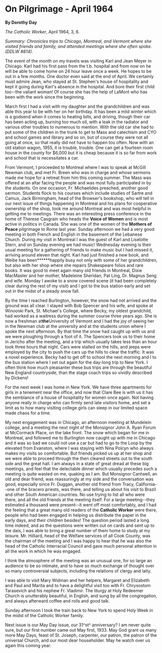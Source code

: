 On Pilgrimage - April 1964
==========================

**By Dorothy Day**

*The Catholic Worker*, April 1964, 3, 6.

*Summary: Chronicles trips to Chicago, Montreal, and Vermont where she
visited friends and family, and attended meetings where she often spoke.
(DDLW \#814).*

The event of the month on my travels was visiting Karl and Jean Meyer in
Chicago. Karl had his first pass from the t.b. hospital and from now on
he will be able to come home on 24 hour leave once a week. He hopes to
be out in a few months. One doctor even said at the end of April. We
certainly must admire Jean, who stayed at St. Stephen's house of
hospitality and kept it going during Karl's absence in the hospital. And
bore their first child too--the valiant woman! Of course she has the
help of LaMont who has been with the work since the beginning.

March first I had a visit with my daughter and the grandchildren and was
able this year to be with her on her birthday. It has been a mild winter
which is a godsend when it comes to heating bills, and driving, though
their car has been acting up, burning too much oil, with a leak in the
radiator and various other troubles to numerous to mention. With the old
car she had to put some of the children in the trunk to get to Mass and
catechism and CYO and school games and library and so on, but of course
they were not all going at once, so that really did not have to happen
too often. Now with an old station wagon, 1955, it is trouble, trouble.
One can get a fourteen room house in the county for \$6,000 but it is
cheap because it is so far from work and school that is necessitates a
car.

From Vermont, I proceeded to Montreal where I was to speak at McGill
Newman club, and met Fr. Breen who was in charge and whose sermons made
me hope for a retreat from him this coming summer. The Mass was offered
at an altar facing the people and was most fully participated in by the
students. On one occasion, Fr. Michaelides preached, another good
sermon. Students flock to his courses which include studies of Sartre
and Camus, Jack Birmingham, head of the Browser's bookshop, who will
tell in our next issue of things happening in Montreal and his plans for
cooperative ownership of the shop, took me around Montreal and was most
helpful in getting me to meetings. There was an interesting press
conference in the home of Therese Casgrain who heads the **Voice of
Women** and is most active in politics in Canada. She was one of the
women of the **Mothers of Peace** pilgrimage to Rome last year. Sunday
afternoon we had a very good meeting in both French and English in the
basement of the Lebanese Church. During my visit in Montreal I was the
guest of Karl and Liselotte Stern, and on Sunday evening we had music!
Wednesday evening is their usual meeting for a gathering of friends to
make music but I had missed it, arriving around eleven that night. Karl
had just finished a new book, and Weibe has been******happily busy not
only with some of her grandchildren, but also with her shop where she
repairs Shakespeare folios and rare books. It was good to meet again
many old friends in Montreal, Dixie MacMaster and her mother, Madeleine
Sheridan, Pat Ling, Dr. Magnus Seng and wife. Monday I awoke to a snow
covered scene (it had been completely clear during the rest of my visit)
and I got to the bus station early and set out in the midst of a steady
snow fall.

By the time I reached Burlington, however, the snow had not arrived and
the ground was all clear. I stayed with Bob Spencer and his wife, and
spoke at Winooski Park, St. Michael's College, where Becky, my oldest
grandchild, had worked as a waitress during the summer course three
years ago. She is now a freshman at******the******University of Vermont
and I had the joy of seeing her in the Newman club at the university and
at the students union where I spoke the next afternoon. By that time the
snow had caught up with us and we were ploughing through a foot of it.
The Spencers took us to their home in Jericho after the meeting, and a
trip which usually takes less than an hour took three hours that night.
Cars were stalled on the hills, and jeeps were employed by the city to
push the cars up the hills to clear the traffic. It was a novel
experience. Becky had to get off to school the next morning and I to the
bus station where I set out again for the day-long trip to New York. I
often think how much pleasanter these bus trips are through the
beautiful New England countryside, than the stage coach trips so vividly
described by Dickens!

For the next week I was home in New York. We have three apartments for
girls in a tenement near the office, and now that Clare Bee is with us
it has the semblance of a house of hospitality for women once again. Not
having anyone really in charge who can firmly send late visitors home,
and set a limit as to how many visiting college girls can sleep in our
limited space made chaos for a time.

My next engagement was in Chicago, an afternoon meeting at Mundelein
college, and a meeting the next night of the Monsignor John A. Ryan
Forum at McCormack Place, on the lake front. The snow which began for me
in Montreal, and followed me to Burlington now caught up with me in
Chicago and it was so bad we could not use a car but had to go to the
Loop by the elevated from Evanston, where I was staying with Nina Polcyn
who always makes my visits so comfortable. But friends picked us up at
her shop and we were able to proceed through the then cleared streets
out to the south side and the great hall. I am always in a state of
great dread at these big meetings, and feel that the delectable dinner
which usually precedes such a meeting is quite wasted on me, quaking as
I am. But Monsignor Cantwell, an old and dear friend, was reassuringly
at my side and the conversation was good, especially since Fr. Duggan,
another old friend from Tracy, California--one of the bracero priests,
was there, and telling us about his visit to Brazil and other South
American countries. No use trying to list all who were there, and all
the old friends at the meeting itself. For a large meeting--they
estimated a thousand were present--it went off most comfortably, and I
had the feeling that a great many old readers of the **Catholic Worker**
were there, people who had been engaged in helping us distribute the
paper in the early days, and their children besides! The question period
lasted a long time indeed, and as the questions were written out on
cards and sent up to the dais, I was able to bring a great number of
them home to study at my leisure. Mr. Hilliard, head of the Welfare
services of all Cook County, was the chairman of the meeting and I was
happy to hear that he was also the head of the Catholic Interracial
Council and gave much personal attention in all the work in which he was
engaged.

I think the atmosphere of the meeting was an unusual one, for so large
an audience to be so intimate, and to have so much exchange of thought
over so many controversial subjects, including the relations of clergy
and laity.

I was able to visit Mary Widman and her helpers, Margaret and Elizabeth
and Paul and Marita and to have a delightful visit too with Fr.
Chrysostom Tarasevich and his nephew Fr. Vladimir. The liturgy at Holy
Redeemer Church is unutterably beautiful, in English, and sung by all
the congregation, and always afterward coffee and rolls and good talk.

Sunday afternoon I took the train back to New York to spend Holy Week in
the midst of the Catholic Worker family.

Next issue is our May Day issue, our 31^st^ anniversary? I am never
quite sure, but our first number came out May first, 1933. May God grant
us many more May Days, feast of St. Joseph, carpenter, our patron, the
patron of the universal Church, and our most dear householder. May he
watch over us again this coming year.

